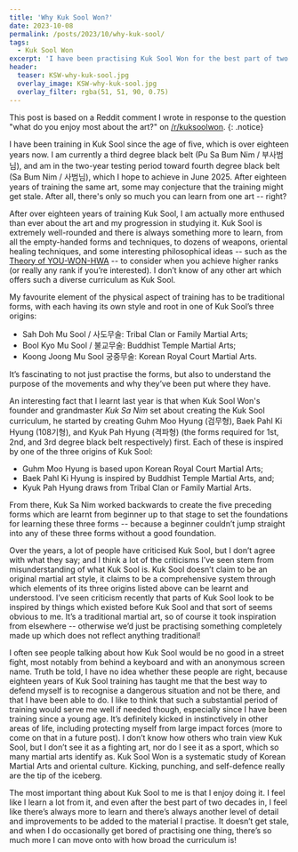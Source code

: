 ```yaml
---
title: 'Why Kuk Sool Won?'
date: 2023-10-08
permalink: /posts/2023/10/why-kuk-sool/
tags:
  - Kuk Sool Won
excerpt: 'I have been practising Kuk Sool Won for the best part of two decades. After such a substantial period of training the same art, some may conjecture that it might get stale -- because there’s only so much you can learn from one art, right?'
header:
  teaser: KSW-why-kuk-sool.jpg
  overlay_image: KSW-why-kuk-sool.jpg
  overlay_filter: rgba(51, 51, 90, 0.75)
---
```

This post is based on a Reddit comment I wrote in response to the question "what do you enjoy most about the art?" on [/r/kuksoolwon](https://www.reddit.com/r/kuksoolwon/).
{: .notice}

I have been training in Kuk Sool since the age of five, which is over eighteen years now. I am currently a third degree black belt (Pu Sa Bum Nim / 부사범님), and am in the two-year testing period toward fourth degree black belt (Sa Bum Nim / 사범님), which I hope to achieve in June 2025. After eighteen years of training the same art, some may conjecture that the training might get stale. After all, there's only so much you can learn from one art -- right?

After over eighteen years of training Kuk Sool, I am actually more enthused than ever about the art and my progression in studying it. Kuk Sool is extremely well-rounded and there is always something more to learn, from all the empty-handed forms and techniques, to dozens of weapons, oriental healing techniques, and some interesting philosophical ideas -- such as the [Theory of YOU-WON-HWA](/posts/2023/08/you-won-hwa/) -- to consider when you achieve higher ranks (or really any rank if you’re interested). I don’t know of any other art which offers such a diverse curriculum as Kuk Sool. 

My favourite element of the physical aspect of training has to be traditional forms, with each having its own style and root in one of Kuk Sool’s three origins:
- Sah Doh Mu Sool / 사도무술: Tribal Clan or Family Martial Arts; 
- Bool Kyo Mu Sool / 불교무술: Buddhist Temple Martial Arts;
- Koong Joong Mu Sool 궁중무술: Korean Royal Court Martial Arts. 

It’s fascinating to not just practise the forms, but also to understand the purpose of the movements and why they’ve been put where they have. 

An interesting fact that I learnt last year is that when Kuk Sool Won's founder and grandmaster *Kuk Sa Nim* set about creating the Kuk Sool curriculum, he started by creating Guhm Moo Hyung (검무형), Baek Pahl Ki Hyung (108기형), and Kyuk Pah Hyung (격파형) (the forms required for 1st, 2nd, and 3rd degree black belt respectively) first. Each of these is inspired by one of the three origins of Kuk Sool: 
- Guhm Moo Hyung is based upon Korean Royal Court Martial Arts; 
- Baek Pahl Ki Hyung is inspired by Buddhist Temple Martial Arts, and; 
- Kyuk Pah Hyung draws from Tribal Clan or Family Martial Arts. 

From there, Kuk Sa Nim worked backwards to create the five preceding forms which are learnt from beginner up to that stage to set the foundations for learning these three forms -- because a beginner couldn’t jump straight into any of these three forms without a good foundation. 

Over the years, a lot of people have criticised Kuk Sool, but I don’t agree with what they say; and I think a lot of the criticisms I’ve seen stem from misunderstanding of what Kuk Sool is. Kuk Sool doesn’t claim to be an original martial art style, it claims to be a comprehensive system through which elements of its three origins listed above can be learnt and understood. I’ve seen criticism recently that parts of Kuk Sool look to be inspired by things which existed before Kuk Sool and that sort of seems obvious to me. It’s a traditional martial art, so of course it took inspiration from elsewhere -- otherwise we’d just be practising something completely made up which does not reflect anything traditional!

I often see people talking about how Kuk Sool would be no good in a street fight, most notably from behind a keyboard and with an anonymous screen name. Truth be told, I have no idea whether these people are right, because eighteen years of Kuk Sool training has taught me that the best way to defend myself is to recognise a dangerous situation and not be there, and that I have been able to do. I like to think that such a substantial period of training would serve me well if needed though, especially since I have been training since a young age. It’s definitely kicked in instinctively in other areas of life, including protecting myself from large impact forces (more to come on that in a future post). I don’t know how others who train view Kuk Sool, but I don’t see it as a fighting art, nor do I see it as a sport, which so many martial arts identify as. Kuk Sool Won is a systematic study of Korean Martial Arts and oriental culture. Kicking, punching, and self-defence really are the tip of the iceberg. 

The most important thing about Kuk Sool to me is that I enjoy doing it. I feel like I learn a lot from it, and even after the best part of two decades in, I feel like there’s always more to learn and there’s always another level of detail and improvements to be added to the material I practise. It doesn’t get stale, and when I do occasionally get bored of practising one thing, there’s so much more I can move onto with how broad the curriculum is!